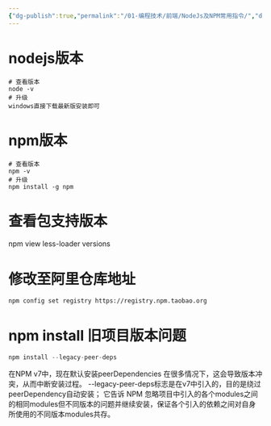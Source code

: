 ```yaml
---
{"dg-publish":true,"permalink":"/01-编程技术/前端/NodeJs及NPM常用指令/","dgPassFrontmatter":true,"created":"2023-10-27T09:00:35.315+08:00","updated":"2023-11-13T19:46:43.066+08:00"}
---
```



# nodejs版本
```shell
# 查看版本
node -v
# 升级
windows直接下载最新版安装即可
```

# npm版本
```shell
# 查看版本
npm -v
# 升级
npm install -g npm
```

# 查看包支持版本
npm view less-loader versions


# 修改至阿里仓库地址
```
npm config set registry https://registry.npm.taobao.org
```


# npm install 旧项目版本问题
```java
npm install --legacy-peer-deps
```

在NPM v7中，现在默认安装peerDependencies
在很多情况下，这会导致版本冲突，从而中断安装过程。
--legacy-peer-deps标志是在v7中引入的，目的是绕过peerDependency自动安装；
它告诉 NPM 忽略项目中引入的各个modules之间的相同modules但不同版本的问题并继续安装，保证各个引入的依赖之间对自身所使用的不同版本modules共存。
